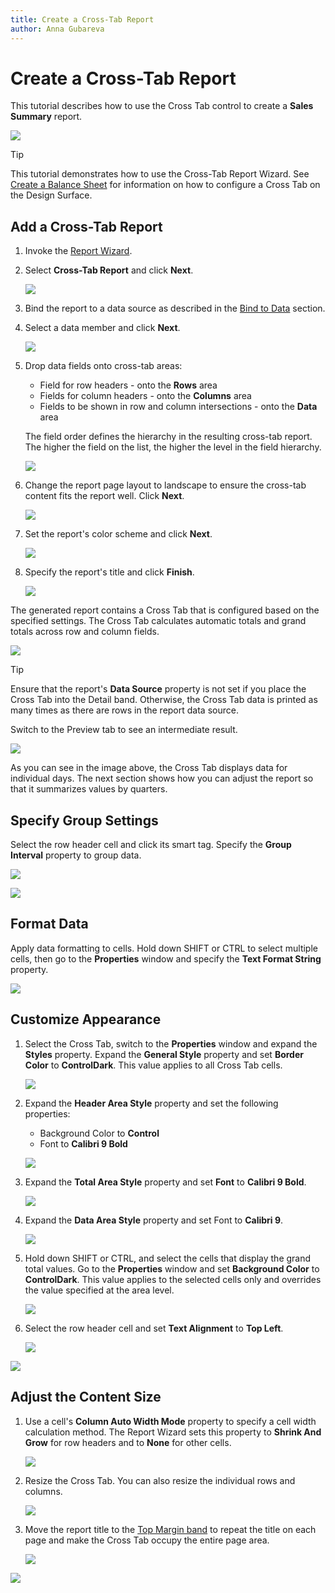 ```yaml
---
title: Create a Cross-Tab Report
author: Anna Gubareva
---
```

# Create a Cross-Tab Report

This tutorial describes how to use the Cross Tab control to create a **Sales Summary** report.

![](../../../../images/eurd-win-cross-tab-report-result-final.png)

> [!TIP]
> This tutorial demonstrates how to use the Cross-Tab Report Wizard. See [Create a Balance Sheet](create-a-balance-sheet.md) for information on how to configure a Cross Tab on the Design Surface.

## Add a Cross-Tab Report

1. Invoke the [Report Wizard](../report-designer-tools/report-wizard.md).

1. Select **Cross-Tab Report** and click **Next**.

    ![](../../../../images/eurd-win-cross-tab-report-wizard-select-report-type.png)

1. Bind the report to a data source as described in the [Bind to Data](../bind-to-data.md) section.

1. Select a data member and click **Next**.

    ![](../../../../images/eurd-win-cross-tab-report-wizard-select-view.png)

1. Drop data fields onto cross-tab areas:

    * Field for row headers - onto the **Rows** area
    * Fields for column headers - onto the **Columns** area
    * Fields to be shown in row and column intersections - onto the **Data** area

    The field order defines the hierarchy in the resulting cross-tab report. The higher the field on the list, the higher the level in the field hierarchy.

    ![](../../../../images/eurd-win-cross-tab-report-wizard-drop-fields.png)

1. Change the report page layout to landscape to ensure the cross-tab content fits the report well. Click **Next**.

    ![](../../../../images/eurd-win-cross-tab-report-wizard-page-settings.png)

1. Set the report's color scheme and click **Next**.

    ![](../../../../images/eurd-win-cross-tab-report-wizard-set-color-scheme.png)

1. Specify the report's title and click **Finish**.

    ![](../../../../images/eurd-win-cross-tab-report-wizard-specify-report-title.png)

The generated report contains a Cross Tab that is configured based on the specified settings. The Cross Tab calculates automatic totals and grand totals across row and column fields.

![](../../../../images/eurd-win-cross-tab-report-wizard-result.png)

> [!TIP]
> Ensure that the report's **Data Source** property is not set if you place the Cross Tab into the Detail band. Otherwise, the Cross Tab data is printed as many times as there are rows in the report data source.

Switch to the Preview tab to see an intermediate result.

![](../../../../images/eurd-win-cross-tab-report-wizard-result-preview.png)

As you can see in the image above, the Cross Tab displays data for individual days. The next section shows how you can adjust the report so that it summarizes values by quarters.

## Specify Group Settings

Select the row header cell and click its smart tag. Specify the **Group Interval** property to group data.

![](../../../../images/eurd-win-cross-tab-report-group-interval.png)

![](../../../../images/eurd-win-cross-tab-report-group-interval-preview.png)

## Format Data

Apply data formatting to cells. Hold down SHIFT or CTRL to select multiple cells, then go to the **Properties** window and specify the **Text Format String** property.

![](../../../../images/eurd-win-cross-tab-report-prices-format-string.png)

## Customize Appearance

1. Select the Cross Tab, switch to the **Properties** window and expand the **Styles** property. Expand the **General Style** property and set **Border Color** to **ControlDark**. This value applies to all Cross Tab cells.

    ![](../../../../images/eurd-win-cross-tab-report-general-style.png)

1. Expand the **Header Area Style** property and set the following properties:

    * Background Color to **Control**
    * Font to **Calibri 9 Bold**

    ![](../../../../images/eurd-win-cross-tab-report-header-area-style.png)

1. Expand the **Total Area Style** property and set **Font** to **Calibri 9 Bold**.

    ![](../../../../images/eurd-win-cross-tab-report-total-area-style.png)

1. Expand the **Data Area Style** property and set Font to **Calibri 9**.

    ![](../../../../images/eurd-win-cross-tab-report-data-area-style.png)

1. Hold down SHIFT or CTRL, and select the cells that display the grand total values. Go to the **Properties** window and set **Background Color** to **ControlDark**. This value applies to the selected cells only and overrides the value specified at the area level.

    ![](../../../../images/eurd-win-cross-tab-report-grand-totals-appearance.png)

1. Select the row header cell and set **Text Alignment** to **Top Left**.

    ![](../../../../images/eurd-win-cross-tab-report-cell-text-alignment.png)

![](../../../../images/eurd-win-cross-tab-report-appearance-result.png)

## Adjust the Content Size

1. Use a cell's **Column Auto Width Mode** property to specify a cell width calculation method. The Report Wizard sets this property to **Shrink And Grow** for row headers and to **None** for other cells.

    ![](../../../../images/eurd-win-cross-tab-report-column-auto-width-mode.png)

1. Resize the Cross Tab. You can also resize the individual rows and columns.

    ![](../../../../images/eurd-win-cross-tab-report-resize-control.png)

1. Move the report title to the [Top Margin band](../introduction-to-banded-reports.md) to repeat the title on each page and make the Cross Tab occupy the entire page area.

    ![](../../../../images/eurd-win-cross-tab-report-move-title.png)

![](../../../../images/eurd-win-cross-tab-report-result-final.png)